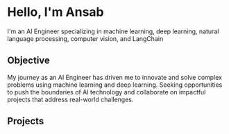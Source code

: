 # Hello, I'm Ansab

I'm an AI Engineer specializing in machine learning, deep learning, natural language processing, computer vision, and LangChain

## Objective

My journey as an AI Engineer has driven me to innovate and solve complex problems using machine learning and deep learning. Seeking opportunities to push the boundaries of AI technology and collaborate on impactful projects that address real-world challenges.

## Projects
